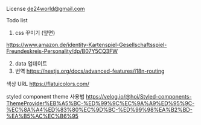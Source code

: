 License
de24world@gmail.com

Todo list

1. css 꾸미기 (앞면)

https://www.amazon.de/identity-Kartenspiel-Gesellschaftsspiel-Freundeskreis-Personality/dp/B07Y5CQ3FW

2. data 업데이트
3. 번역
   https://nextjs.org/docs/advanced-features/i18n-routing

색상 URL
https://flatuicolors.com/

styled component theme 사용법
https://velog.io/@hoi/Styled-components-ThemeProvider%EB%A5%BC-%ED%99%9C%EC%9A%A9%ED%95%9C-%EC%8A%A4%ED%83%80%EC%9D%BC-%ED%99%98%EA%B2%BD-%EA%B5%AC%EC%B6%95

